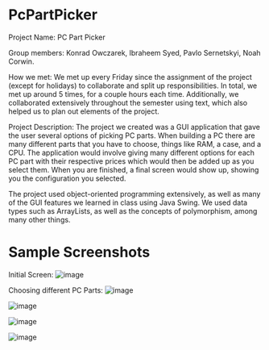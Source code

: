 # PcPartPicker

Project Name: PC Part Picker

Group members:
Konrad Owczarek,
Ibraheem Syed,
Pavlo Sernetskyi,
Noah Corwin.

How we met:
We met up every Friday since the assignment of the project (except for holidays) to collaborate and split up responsibilities. In total, we met up around 5 times, for a couple hours each time. Additionally, we collaborated extensively throughout the semester using text, which also helped us to plan out elements of the project.

Project Description:
The project we created was a GUI application that gave the user several options of picking PC parts. When building a PC there are many different parts that you have to choose, things like RAM, a case, and a CPU. The application would involve giving many different options for each PC part with their respective prices which would then be added up as you select them. When you are finished, a final screen would show up, showing you the configuration you selected. 

The project used object-oriented programming extensively, as well as many of the GUI features we learned in class using Java Swing. We used data types such as ArrayLists, as well as the concepts of polymorphism, among many other things.

# Sample Screenshots
Initial Screen:
![image](https://github.com/user-attachments/assets/0fef10c6-ea86-4da2-b65e-7a8a4a2c9334)

Choosing different PC Parts:
![image](https://github.com/user-attachments/assets/633bdeac-28db-4939-82dd-593f42850f94)

![image](https://github.com/user-attachments/assets/88e51c3d-fd66-4a82-b439-31d8312b11b6)

![image](https://github.com/user-attachments/assets/32d65b7b-c261-4a00-8c87-11a5e30ad71b)

![image](https://github.com/user-attachments/assets/ae8f5e5d-3e97-4b7f-8b8c-1f0f11b4cbb1)
